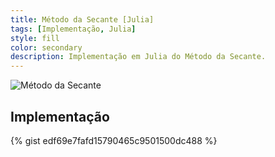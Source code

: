 ```yaml
---
title: Método da Secante [Julia]
tags: [Implementação, Julia]
style: fill
color: secondary
description: Implementação em Julia do Método da Secante.
---
```


![Método da Secante](https://kl05.github.io/docs/img/Metodo_do_Ponto_Fixo.png)

## Implementação

{% gist edf69e7fafd15790465c9501500dc488 %}